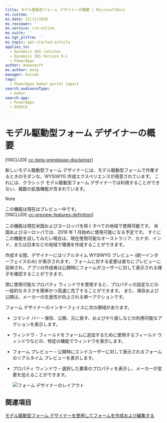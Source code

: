 ```yaml
---
title: モデル駆動型フォーム デザイナーの概要 | MicrosoftDocs
ms.custom: ''
ms.date: 12/13/2018
ms.reviewer: ''
ms.service: crm-online
ms.suite: ''
ms.tgt_pltfrm: ''
ms.topic: get-started-article
applies_to:
  - Dynamics 365 (online)
  - Dynamics 365 Version 9.x
  - PowerApps
author: Aneesmsft
ms.author: matp
manager: kvivek
tags:
  - PowerApps maker portal impact
search.audienceType:
  - maker
search.app:
  - PowerApps
  - D365CE
---
```

# <a name="overview-of-the-model-driven-form-designer"></a>モデル駆動型フォーム デザイナーの概要
[!INCLUDE [cc-beta-prerelease-disclaimer](../../includes/cc-beta-prerelease-disclaimer.md)]

新しいモデル駆動型フォーム デザイナーには、モデル駆動型フォームで作業するときのモダンな、WYSIWYG 作成エクスペリエンスが用意されています。 これには、クラシック モデル駆動型フォーム デザイナーでは利用することができない、複数の拡張機能が含まれています。 

> [!NOTE]
> この機能は現在はプレビュー中です。 <br />
> [!INCLUDE [cc-preview-features-definition](../../includes/cc-preview-features-definition.md)] <br /><br />
> この機能は現在米国およびヨーロッパを除くすべての地域で使用可能です。 米国およびヨーロッパでは、2019 年 1 月始めに使用可能になる予定です。 すぐにこの機能を試してみたい場合は、現在使用可能なオーストラリア、カナダ、インド、または日本などの地域で環境を作成することができます。

作成する間、デザイナーにはリアルタイム WYSIWYG プレビュー (統一インターフェイスのみ) が表示されます。 フォームに対する変更は直ちにプレビューに反映され、アプリの作成者は公開時にフォームがユーザーに対して表示される様子を確認することができます。 

常に使用可能なプロパティ ウィンドウを使用すると、プロパティの設定などの一般的なタスクを簡単かつ高速に完了することができます。 また、保存および公開は、メーカーの生産性が向上される単一アクションです。

フォーム デザイナーのインターフェイスに次の領域があります。 
- コマンド バー – 保存、公開、元に戻す、およびやり直しなどの利用可能なアクションを表示します。 
- ウィンドウ - フィールドをフォームに追加するために使用するフィールド ウィンドウなどの、特定の機能でウィンドウを表示します。 
- フォーム プレビュー – 公開時にエンドユーザーに対して表示されるフォームのリアルタイム プレビューを表示します。 
- プロパティ ウィンドウ – 選択した要素のプロパティを表示し、メーカーが変更を加えることができます。

   ![フォーム デザイナーのレイアウト](media/form-designer.png)

## <a name="see-also"></a>関連項目
[モデル駆動型フォーム デザイナーを使用してフォームを作成および編集する](create-and-edit-forms.md)
